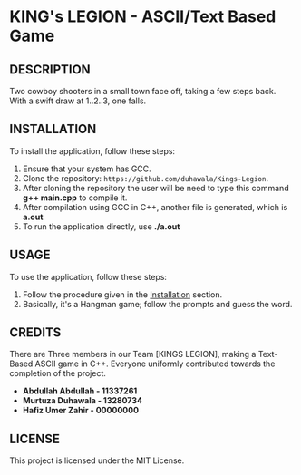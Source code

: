 # KING's LEGION - ASCII/Text Based Game  

## DESCRIPTION 
Two cowboy shooters in a small town face off, taking a few steps back. With a swift draw at 1..2..3, one falls.

## INSTALLATION
To install the application, follow these steps:

1. Ensure that your system has GCC.
2. Clone the repository: `https://github.com/duhawala/Kings-Legion`.
3. After cloning the repository the user will be need to type this command **g++ main.cpp** to compile it.
4. After compilation using GCC in C++, another file is generated, which is **a.out**
5. To run the application directly, use **./a.out**

## USAGE
To use the application, follow these steps:

1.  Follow the procedure given in the [Installation](https://github.com/duhawala/Kings-Legion#installation) section.
2.  Basically, it's a Hangman game; follow the prompts and guess the word.

## CREDITS

There are Three members in our Team [KINGS LEGION], making a Text-Based ASCII game in C++. Everyone uniformly contributed towards the completion of the project.

- **Abdullah Abdullah - 11337261**
- **Murtuza Duhawala - 13280734**
- **Hafiz Umer Zahir - 00000000**



## LICENSE
This project is licensed under the MIT License.
